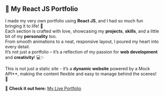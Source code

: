 ## 🌟 My React JS Portfolio

I made my very own portfolio using **React JS**, and I had so much fun bringing it to life! 🌟  
Each section is crafted with love, showcasing my **projects**, **skills**, and a little bit of my **personality** too.  
From smooth animations to a neat, responsive layout, I poured my heart into every detail.  
It’s not just a portfolio – it’s a reflection of my passion for **web development** and **creativity**! 💻✨  

This is not just a static site - it’s a **dynamic website** powered by a  Mock API**, making the content flexible and easy to manage behind the scenes! 🔄

🔗 **Check it out here:** [My Live Portfolio](https://dhanushricportfolio.onrender.com/)
